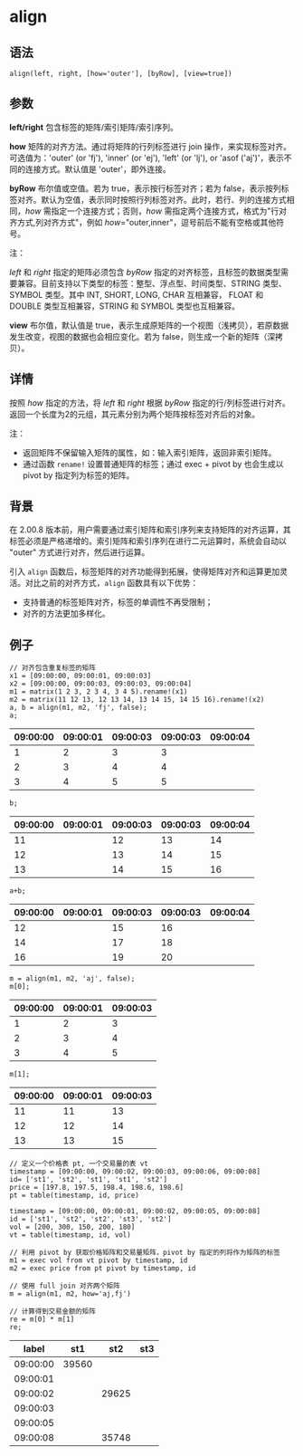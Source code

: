 # align

## 语法

`align(left, right, [how='outer'], [byRow], [view=true])`

## 参数

**left/right** 包含标签的矩阵/索引矩阵/索引序列。

**how** 矩阵的对齐方法。通过将矩阵的行列标签进行 join 操作，来实现标签对齐。可选值为：'outer' (or 'fj'), 'inner' (or
'ej'), 'left' (or 'lj'), or 'asof ('aj')'，表示不同的连接方式。默认值是 'outer'，即外连接。

**byRow** 布尔值或空值。若为 true，表示按行标签对齐；若为
false，表示按列标签对齐。默认为空值，表示同时按照行列标签对齐。此时，若行、列的连接方式相同，*how*
需指定一个连接方式；否则，*how* 需指定两个连接方式，格式为"行对齐方式,列对齐方式"，例如
*how*="outer,inner"，逗号前后不能有空格或其他符号。

注：

*left* 和 *right* 指定的矩阵必须包含 *byRow*
指定的对齐标签，且标签的数据类型需要兼容。目前支持以下类型的标签：整型、浮点型、时间类型、STRING 类型、SYMBOL 类型。其中 INT,
SHORT, LONG, CHAR 互相兼容， FLOAT 和 DOUBLE 类型互相兼容，STRING 和 SYMBOL 类型也互相兼容。

**view** 布尔值，默认值是 true，表示生成原矩阵的一个视图（浅拷贝），若原数据发生改变，视图的数据也会相应变化。若为
false，则生成一个新的矩阵（深拷贝）。

## 详情

按照 *how* 指定的方法，将 *left* 和 *right* 根据 *byRow*
指定的行/列标签进行对齐。返回一个长度为2的元组，其元素分别为两个矩阵按标签对齐后的对象。

注：

* 返回矩阵不保留输入矩阵的属性，如：输入索引矩阵，返回非索引矩阵。
* 通过函数 `rename!` 设置普通矩阵的标签；通过 exec +
  pivot by 也会生成以 pivot by 指定列为标签的矩阵。

## 背景

在 2.00.8 版本前，用户需要通过索引矩阵和索引序列来支持矩阵的对齐运算，其标签必须是严格递增的。索引矩阵和索引序列在进行二元运算时，系统会自动以 "outer"
方式进行对齐，然后进行运算。

引入 `align`
函数后，标签矩阵的对齐功能得到拓展，使得矩阵对齐和运算更加灵活。对比之前的对齐方式，`align` 函数具有以下优势：

* 支持普通的标签矩阵对齐，标签的单调性不再受限制；
* 对齐的方法更加多样化。

## 例子

```
// 对齐包含重复标签的矩阵
x1 = [09:00:00, 09:00:01, 09:00:03]
x2 = [09:00:00, 09:00:03, 09:00:03, 09:00:04]
m1 = matrix(1 2 3, 2 3 4, 3 4 5).rename!(x1)
m2 = matrix(11 12 13, 12 13 14, 13 14 15, 14 15 16).rename!(x2)
a, b = align(m1, m2, 'fj', false);
a;
```

| 09:00:00 | 09:00:01 | 09:00:03 | 09:00:03 | 09:00:04 |
| --- | --- | --- | --- | --- |
| 1 | 2 | 3 | 3 |  |
| 2 | 3 | 4 | 4 |  |
| 3 | 4 | 5 | 5 |  |

```
b;
```

| 09:00:00 | 09:00:01 | 09:00:03 | 09:00:03 | 09:00:04 |
| --- | --- | --- | --- | --- |
| 11 |  | 12 | 13 | 14 |
| 12 |  | 13 | 14 | 15 |
| 13 |  | 14 | 15 | 16 |

```
a+b;
```

| 09:00:00 | 09:00:01 | 09:00:03 | 09:00:03 | 09:00:04 |
| --- | --- | --- | --- | --- |
| 12 |  | 15 | 16 |  |
| 14 |  | 17 | 18 |  |
| 16 |  | 19 | 20 |  |

```
m = align(m1, m2, 'aj', false);
m[0];
```

| 09:00:00 | 09:00:01 | 09:00:03 |
| --- | --- | --- |
| 1 | 2 | 3 |
| 2 | 3 | 4 |
| 3 | 4 | 5 |

```
m[1];
```

| 09:00:00 | 09:00:01 | 09:00:03 |
| --- | --- | --- |
| 11 | 11 | 13 |
| 12 | 12 | 14 |
| 13 | 13 | 15 |

```
// 定义一个价格表 pt, 一个交易量的表 vt
timestamp = [09:00:00, 09:00:02, 09:00:03, 09:00:06, 09:00:08]
id= ['st1', 'st2', 'st1', 'st1', 'st2']
price = [197.8, 197.5, 198.4, 198.6, 198.6]
pt = table(timestamp, id, price)

timestamp = [09:00:00, 09:00:01, 09:00:02, 09:00:05, 09:00:08]
id = ['st1', 'st2', 'st2', 'st3', 'st2']
vol = [200, 300, 150, 200, 180]
vt = table(timestamp, id, vol)

// 利用 pivot by 获取价格矩阵和交易量矩阵，pivot by 指定的列将作为矩阵的标签
m1 = exec vol from vt pivot by timestamp, id
m2 = exec price from pt pivot by timestamp, id

// 使用 full join 对齐两个矩阵
m = align(m1, m2, how='aj,fj')

// 计算得到交易金额的矩阵
re = m[0] * m[1]
re;
```

| label | st1 | st2 | st3 |
| --- | --- | --- | --- |
| 09:00:00 | 39560 |  |  |
| 09:00:01 |  |  |  |
| 09:00:02 |  | 29625 |  |
| 09:00:03 |  |  |  |
| 09:00:05 |  |  |  |
| 09:00:08 |  | 35748 |  |

